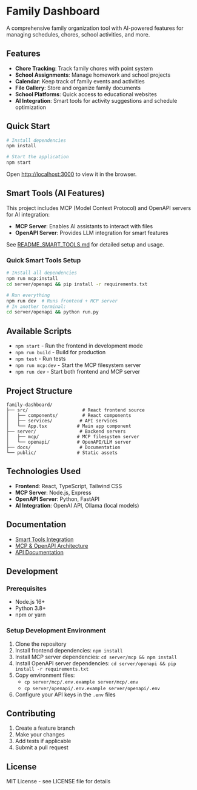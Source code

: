 # Family Dashboard

A comprehensive family organization tool with AI-powered features for managing schedules, chores, school activities, and more.

## Features

- **Chore Tracking**: Track family chores with point system
- **School Assignments**: Manage homework and school projects  
- **Calendar**: Keep track of family events and activities
- **File Gallery**: Store and organize family documents
- **School Platforms**: Quick access to educational websites
- **AI Integration**: Smart tools for activity suggestions and schedule optimization

## Quick Start

```bash
# Install dependencies
npm install

# Start the application
npm start
```

Open [http://localhost:3000](http://localhost:3000) to view it in the browser.

## Smart Tools (AI Features)

This project includes MCP (Model Context Protocol) and OpenAPI servers for AI integration:

- **MCP Server**: Enables AI assistants to interact with files
- **OpenAPI Server**: Provides LLM integration for smart features

See [README_SMART_TOOLS.md](./README_SMART_TOOLS.md) for detailed setup and usage.

### Quick Smart Tools Setup

```bash
# Install all dependencies
npm run mcp:install
cd server/openapi && pip install -r requirements.txt

# Run everything
npm run dev  # Runs frontend + MCP server
# In another terminal:
cd server/openapi && python run.py
```

## Available Scripts

- `npm start` - Run the frontend in development mode
- `npm run build` - Build for production
- `npm test` - Run tests
- `npm run mcp:dev` - Start the MCP filesystem server
- `npm run dev` - Start both frontend and MCP server

## Project Structure

```
family-dashboard/
├── src/                    # React frontend source
│   ├── components/         # React components
│   ├── services/          # API services
│   └── App.tsx           # Main app component
├── server/                # Backend servers
│   ├── mcp/              # MCP filesystem server
│   └── openapi/          # OpenAPI/LLM server
├── docs/                  # Documentation
└── public/               # Static assets
```

## Technologies Used

- **Frontend**: React, TypeScript, Tailwind CSS
- **MCP Server**: Node.js, Express
- **OpenAPI Server**: Python, FastAPI
- **AI Integration**: OpenAI API, Ollama (local models)

## Documentation

- [Smart Tools Integration](./README_SMART_TOOLS.md)
- [MCP & OpenAPI Architecture](./docs/MCP_OPENAPI_ARCHITECTURE.md)
- [API Documentation](./server/openapi/spec/openapi.yaml)

## Development

### Prerequisites

- Node.js 16+
- Python 3.8+
- npm or yarn

### Setup Development Environment

1. Clone the repository
2. Install frontend dependencies: `npm install`
3. Install MCP server dependencies: `cd server/mcp && npm install`
4. Install OpenAPI server dependencies: `cd server/openapi && pip install -r requirements.txt`
5. Copy environment files: 
   - `cp server/mcp/.env.example server/mcp/.env`
   - `cp server/openapi/.env.example server/openapi/.env`
6. Configure your API keys in the `.env` files

## Contributing

1. Create a feature branch
2. Make your changes
3. Add tests if applicable
4. Submit a pull request

## License

MIT License - see LICENSE file for details